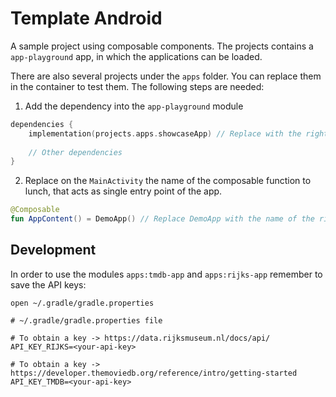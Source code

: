 # Template Android
A sample project using composable components. The projects contains a `app-playground` app, in which
the applications can be loaded.

There are also several projects under the `apps` folder. You can replace them in the container
to test them. The following steps are needed:

1. Add the dependency into the `app-playground` module

```kotlin
dependencies {
    implementation(projects.apps.showcaseApp) // Replace with the right dependency name
    
    // Other dependencies
}
```

2. Replace on the `MainActivity` the name of the composable function to lunch, that acts as single
entry point of the app.

```kotlin
@Composable
fun AppContent() = DemoApp() // Replace DemoApp with the name of the right function 
```

## Development
In order to use the modules `apps:tmdb-app` and `apps:rijks-app` remember to save the API keys:

```shell
open ~/.gradle/gradle.properties
```

```properties 
# ~/.gradle/gradle.properties file

# To obtain a key -> https://data.rijksmuseum.nl/docs/api/
API_KEY_RIJKS=<your-api-key>

# To obtain a key -> https://developer.themoviedb.org/reference/intro/getting-started
API_KEY_TMDB=<your-api-key>
```